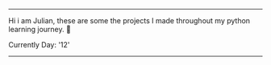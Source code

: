 ---                                                                                      ---   


Hi i am Julian, these are some the projects I made throughout my python learning journey. 🐍
  
Currently Day: '12'


---                                                                                      ---
